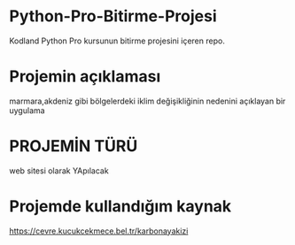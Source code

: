 # Python-Pro-Bitirme-Projesi
Kodland Python Pro kursunun bitirme projesini içeren repo.

# Projemin açıklaması
marmara,akdeniz gibi bölgelerdeki iklim değişikliğinin nedenini açıklayan  bir uygulama  

# PROJEMİN TÜRÜ
web sitesi olarak YApılacak

# Projemde kullandığım kaynak
https://cevre.kucukcekmece.bel.tr/karbonayakizi


